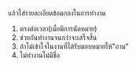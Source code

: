 แล้วใส่รายละเอียดข้อตกลงในการทํางาน<br>
1. ตรงต่อเวลา(เมื่อมีการนัดหมาย)<br>
2. ช่วยกันทำงานจนกว่าจะเสร็จสิ้น<br>
3. ถ้าไม่เข้าใจในงานที่ได้รับมอบหมายให้"ถาม"<br>
4. ไม่ทำงานไม่มีชื่อ<br>
